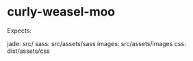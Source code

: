# curly-weasel-moo

Expects:

jade: src/
sass: src/assets/sass
images: src/assets/images
css: dist/assets/css